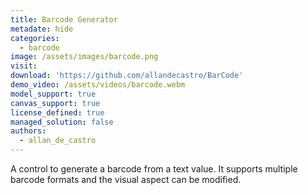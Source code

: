 ```yaml
---
title: Barcode Generator
metadate: hide
categories:
  - barcode
image: /assets/images/barcode.png
visit: 
download: 'https://github.com/allandecastro/BarCode'
demo_video: /assets/videos/barcode.webm
model_support: true
canvas_support: true
license_defined: true
managed_solution: false
authors:
  - allan_de_castro
---
```


A control to generate a barcode from a text value. It supports multiple barcode formats and the visual aspect can be modified.
